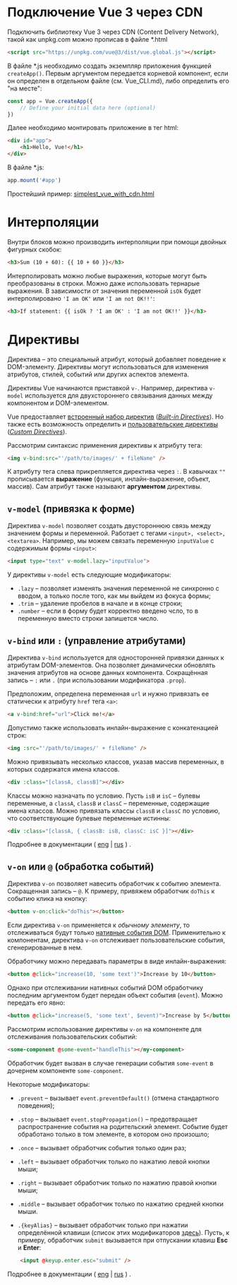 # Подключение Vue 3 через CDN

Подключить библиотеку Vue 3 через CDN (Content Delivery Network), такой как unpkg.com можно прописав в файле *.html

```html
<script src="https://unpkg.com/vue@3/dist/vue.global.js"></script>
```

В файле *.js необходимо создать экземпляр приложения функцией `createApp()`. Первым аргументом передается корневой компонент, если он определен в отдельном файле (см. Vue_CLI.md), либо определить его "на месте":

```js
const app = Vue.createApp({
    // Define your initial data here (optional)
})
```

Далее необходимо монтировать приложение в тег html:

```html
<div id="app">
    <h1>Hello, Vue!</h1>
</div>
```

В файле *.js:

```js
app.mount('#app')
```

Простейший пример: [simplest_vue_with_cdn.html](simplest_vue_with_cdn.html)


# Интерполяции

Внутри блоков можно производить интерполяции при помощи двойных фигурных скобок:

```html
<h3>Sum (10 + 60): {{ 10 + 60 }}</h3>
```

Интерполировать можно любые выражения, которые могут быть преобразованы в строки. Можно даже использовать тернарые выражения. В зависимости от значения переменной `isOk` будет интерполировано `'I am OK'` или `'I am not OK!!'`:

```html
<h3>If statement: {{ isOk ? 'I am OK' : 'I am not OK!!' }}</h3>
```


# Директивы

Директива – это специальный атрибут, который добавляет поведение к DOM-элементу. Директивы могут использоваться для изменения атрибутов, стилей, событий или других аспектов элемента.

Директивы Vue начинаются приставкой `v-`. Например, директива `v-model` используется для двухстороннего связывания данных между компонентом и DOM-элементом.

Vue предоставляет [встроенный набор директив](https://v3.ru.vuejs.org/ru/api/directives.html) (*[Built-in Directives](https://vuejs.org/api/built-in-directives.html)*). Но также есть возможность определить и [пользовательские директивы](https://ru.vuejs.org/v2/guide/custom-directive.html) ([*Custom Directives*](https://vuejs.org/guide/reusability/custom-directives)).

Рассмотрим синтаксис применения директивы к атрибуту тега:

```html
<img v-bind:src="'/path/to/images/' + fileName" />
```

К атрибуту тега слева прикрепляется директива через `:`. В кавычках `""` прописывается **выражение** (функция, инлайн-выражение, объект, массив). Сам атрибут также называют **аргументом** директивы.


## `v-model` (привязка к форме)

Директива `v-model` позволяет создать двустороннюю связь между значением формы и переменной. Работает с тегами `<input>, <select>, <textarea>`. Например, мы можем связать переменную `inputValue` с содержимым формы `<input>`:

```html
<input type="text" v-model.lazy="inputValue">
```

У директивы `v-model` есть следующие модификаторы:

- `.lazy` – позволяет изменять значения переменной не синхронно с вводом, а только после того, как мы выйдем из фокуса формы;
- `.trim` – удаление пробелов в начале и в конце строки;
- `.number` – если в форму будет корректно введено чсло, то в переменную вместо строки запишется число. 

## `v-bind` или `:` (управление атрибутами)

Директива `v-bind` используется для односторонней привязки данных к атрибутам DOM-элементов. Она позволяет динамически обновлять значения атрибутов на основе данных компонента. Сокращённая запись – `:` или `.` (при использовании модификатора `.prop`).

Предположим, определена переменная `url` и нужно привязать ее статически к атрибуту `href` тега `<a>`:

```html
<a v-bind:href="url">Click me!</a>
```

Допустимо также использовать инлайн-выражение с конкатенацией строк:

```html
<img :src="'/path/to/images/' + fileName" />
```

Можно привязывать несколько классов, указав массив переменных, в которых содержатся имена классов.

```html
<div :class="[classA, classB]"></div>
```

Классы можно назначать по условию. Пусть `isB` и `isC` – булевы переменные, а `classA`, `classB` и `classC` – переменные, содержащие имена классов. Можно привязать классы `classB` и `classC` по условию, что соответствующие булевые переменные истинны:

```html
<div :class="[classA, { classB: isB, classC: isC }]"></div>
```

Подробнее в документации ( [eng](https://vuejs.org/api/built-in-directives.html#v-bind) | [rus](https://v3.ru.vuejs.org/ru/api/directives.html#v-bind) ) .


## `v-on` или `@` (обработка событий)

Директива `v-on` позволяет навесить обработчик к событию элемента. Сокращенная запись – `@`. К примеру, привяжем обработчик `doThis` к событию клика на кнопку:

```html
<button v-on:click="doThis"></button>
```

Если директива `v-on` применяется к *обычному элементу*, то отслеживаться будут только [нативные события DOM](https://developer.mozilla.org/en-US/docs/Web/Events). Применительно к компонентам, директива `v-on` отслеживает пользовательские события, сгенерированные в нем.

Обработчику можно передавать параметры в виде инлайн-выражения:

```html
<button @click="increase(10, 'some text')">Increase by 10</button>
```

Однако при отслеживании нативных событий DOM обработчику последним аргументом будет передан объект события (`event`). Можно передать его явно:

```html
<button @click="increase(5, 'some text', $event)">Increase by 5</button>
```

Рассмотрим использование директивы `v-on` на компоненте для отслеживания пользовательских событий:

```html
<some-component @some-event="handleThis"></my-component>
```

Обработчик будет вызван в случае генерации события `some-event` в дочернем компоненте `some-component`.

Некоторые модификаторы:

- `.prevent` – вызывает `event.preventDefault()` (отмена стандартного поведения);

- `.stop` – вызывает `event.stopPropagation()` – предотвращает распространение события на родительский элемент. Событие будет обработано только в том элементе, в котором оно произошло;
- `.once` – вызывает обработчик события только один раз;
- `.left` – вызывает обработчик только по нажатию левой кнопки мыши;
- `.right` – вызывает обработчик только по нажатию правой кнопки мыши;
- `.middle` – вызывает обработчик только по нажатию средней кнопки мыши.

- `.{keyAlias}` – вызывает обработчик только при нажатии определённой клавиши (список этих модификаторов [здесь](https://v3.ru.vuejs.org/guide/events.html#key-aliases)). Пусть, к примеру, обработчик `submit` вызывается при отпускании клавиш **Esc** и **Enter**:
```html
    <input @keyup.enter.esc="submit" />
```

Подробнее в документации ( [eng](https://vuejs.org/api/built-in-directives.html#v-on) | [rus](https://v3.ru.vuejs.org/ru/api/directives.html#v-on) ) .







